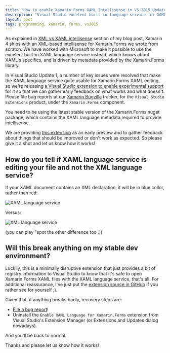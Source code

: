 ```yaml
---
title: "How to enable Xamarin.Forms XAML Intellisense in VS 2015 Update 1"
description: "Visual Studio excelent built-in language service for XAML can now be used for Xamarin.Forms editing. Learn how to get an early preview and help us polish the experience!"
layout: post
tags: programming, xamarin, forms, vs2015
---
```

As explained in [XML vs XAML intellisense](http://www.cazzulino.com/xaml-forms-intellisense.html) section of my blog post, Xamarin 4 ships with an XML-based intellisense for Xamarin.Forms we wrote from scratch. We have worked with Microsoft to make it possible to use the excelent built-in XAML language service instead, which knows about XAML's specifics, and is driven by metadata provided by the Xamarin.Forms library.


In Visual Studio Update 1, a number of key issues were resolved that make the XAML language service quite usable for Xamarin.Forms XAML editing, so we're releasing [a Visual Studio extension to enable experimental support](https://visualstudiogallery.msdn.microsoft.com/8195a8e2-a842-4389-a8cb-34e4672e2e13) for it so that we can gather early feedback on what works and what doesn't. Please file bug reports at our [Xamarin Bugzilla](https://bugzilla.xamarin.com) tracker, for the `Visual Studio Extensions` product, under the `Xamarin.Forms` component.

You need to be using the latest stable version of the Xamarin.Forms nuget package, which contains the XAML language metadata required to provide intellisense. 

We are providing [this extension](https://visualstudiogallery.msdn.microsoft.com/8195a8e2-a842-4389-a8cb-34e4672e2e13) as an early preview and to gather feedback about things that should be improved or don't work as expected. So please give it a shot and let us know how it works!

## How do you tell if XAML language service is editing your file and not the XML language service? 

If your XAML document contains an XML declaration, it will be in blue collor, rather than red:

![XAML language service](http://www.cazzulino.com/img/xaml-editor.png)

Versus:

![XML language service](http://www.cazzulino.com/img/xaml-editor-xml.png)


(you can play "spot the other difference too ;))

## Will this break anything on my stable dev environment?

Luckily, this is a minimally disruptive extension that just provides a bit of registry information to Visual Studio to know that it's safe to open Xamarin.Forms XAML files with the XAML language service, that's all. For additional reassurance, I've just put the [extension source in GitHub](https://github.com/MobileEssentials/EnableXamlForms) if you rather see for yourself ;). 

Given that, if anything breaks badly, recovery steps are:

- [File a bug report](https://bugzilla.xamarin.com)!
- Uninstall the `Enable XAML Language for Xamarin.Forms` extension from Visual Studio's Extension Manager (or Extensions and Updates dialog nowadays).

And you'll be back to normal.


Thanks and please let us know how it works! 